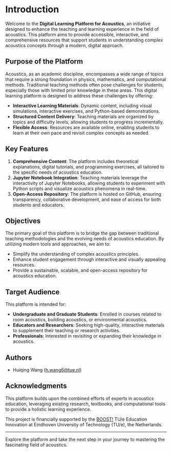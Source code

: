 # Introduction

Welcome to the **Digital Learning Platform for Acoustics**, an initiative designed to enhance the teaching and learning experience in the field of acoustics. This platform aims to provide accessible, interactive, and comprehensive resources that support students in understanding complex acoustics concepts through a modern, digital approach.

## Purpose of the Platform

Acoustics, as an academic discipline, encompasses a wide range of topics that require a strong foundation in physics, mathematics, and computational methods. Traditional teaching methods often pose challenges for students, especially those with limited prior knowledge in these areas. This digital learning platform is designed to address these challenges by offering:

- **Interactive Learning Materials**: Dynamic content, including visual simulations, interactive exercises, and Python-based demonstrations.
- **Structured Content Delivery**: Teaching materials are organized by topics and difficulty levels, allowing students to progress incrementally.
- **Flexible Access**: Resources are available online, enabling students to learn at their own pace and revisit complex concepts as needed.

## Key Features

1. **Comprehensive Content**: The platform includes theoretical explanations, digital tutorials, and programming exercises, all tailored to the specific needs of acoustics education.
2. **Jupyter Notebook Integration**: Teaching materials leverage the interactivity of Jupyter Notebooks, allowing students to experiment with Python scripts and visualize acoustics phenomena in real-time.
3. **Open-Access Repository**: The platform is hosted on GitHub, ensuring transparency, collaborative development, and ease of access for both students and educators.

## Objectives

The primary goal of this platform is to bridge the gap between traditional teaching methodologies and the evolving needs of acoustics education. By utilizing modern tools and approaches, we aim to:

- Simplify the understanding of complex acoustics principles.
- Enhance student engagement through interactive and visually appealing resources.
- Provide a sustainable, scalable, and open-access repository for acoustics education.

## Target Audience

This platform is intended for:
- **Undergraduate and Graduate Students**: Enrolled in courses related to room acoustics, building acoustics, or environmental acoustics.
- **Educators and Researchers**: Seeking high-quality, interactive materials to supplement their teaching or research activities.
- **Professionals**: Interested in revisiting or expanding their knowledge in acoustics.

## Authors
- Huiqing Wang (h.wang6@tue.nl)

## Acknowledgments

This platform builds upon the combined efforts of experts in acoustics education, leveraging existing research, textbooks, and computational tools to provide a holistic learning experience.

This project is financially supported by the [BOOST!](https://boost.tue.nl/projects/a-digital-learning-platform-for-building-acoustics/) TU/e Education Innovation at Eindhoven University of Technology (TU/e), the Netherlands.

---

Explore the platform and take the next step in your journey to mastering the fascinating field of acoustics.